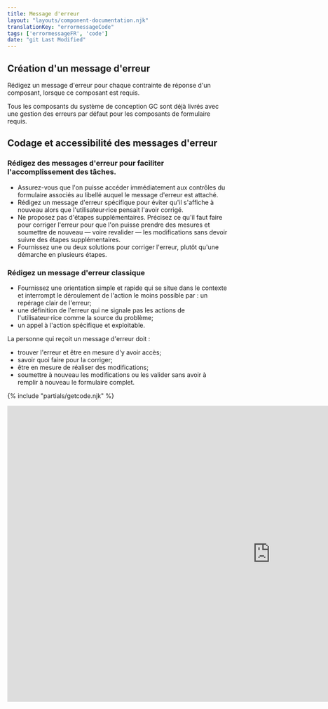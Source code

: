 ```yaml
---
title: Message d'erreur
layout: "layouts/component-documentation.njk"
translationKey: "errormessageCode"
tags: ['errormessageFR', 'code']
date: "git Last Modified"
---
```


## Création d'un message d'erreur

Rédigez un message d'erreur pour chaque contrainte de réponse d'un composant, lorsque ce composant est requis.

Tous les composants du système de conception GC sont déjà livrés avec une gestion des erreurs par défaut pour les composants de formulaire requis.

## Codage et accessibilité des messages d'erreur

### Rédigez des messages d'erreur pour faciliter l'accomplissement des tâches.

- Assurez-vous que l'on puisse accéder immédiatement aux contrôles du formulaire associés au libellé auquel le message d'erreur est attaché.
- Rédigez un message d'erreur spécifique pour éviter qu'il s'affiche à nouveau alors que l'utilisateur·rice pensait l'avoir corrigé.  
- Ne proposez pas d'étapes supplémentaires. Précisez ce qu'il faut faire pour corriger l'erreur pour que l'on puisse prendre des mesures et soumettre de nouveau — voire revalider — les modifications sans devoir suivre des étapes supplémentaires.
- Fournissez une ou deux solutions pour corriger l'erreur, plutôt qu'une démarche en plusieurs étapes.

### Rédigez un message d'erreur classique

- Fournissez une orientation simple et rapide qui se situe dans le contexte et interrompt le déroulement de l'action le moins possible par : un repérage clair de l'erreur;
- une définition de l'erreur qui ne signale pas les actions de l'utilisateur·rice comme la source du problème;
- un appel à l'action spécifique et exploitable.

La personne qui reçoit un message d'erreur doit :

- trouver l'erreur et être en mesure d'y avoir accès;
- savoir quoi faire pour la corriger;
- être en mesure de réaliser des modifications;
- soumettre à nouveau les modifications ou les valider sans avoir à remplir à nouveau le formulaire complet.

{% include "partials/getcode.njk" %}

<iframe
  title="Overview of gcds-error-message properties and events."
  src="https://cds-snc.github.io/gcds-components/iframe.html?viewMode=docs&singleStory=true&id=components-error-message--default"
  width="1200"
  height="675"
  style="display: block; margin: 0 auto;"
  frameBorder="0"
></iframe>
